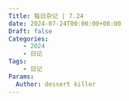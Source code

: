 ```yaml
---
Title: 每日杂记 | 7.24
date: 2024-07-24T00:00:00+08:00
Draft: false
Categories: 
    - 2024
    - 日记
Tags:
    - 日记
Params:
  Author: dessert killer
---
```


# 